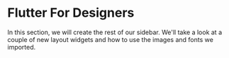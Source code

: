 # Flutter For Designers

In this section, we will create the rest of our sidebar. We'll take a look at a couple of new layout widgets and how to use the images and fonts we imported.
